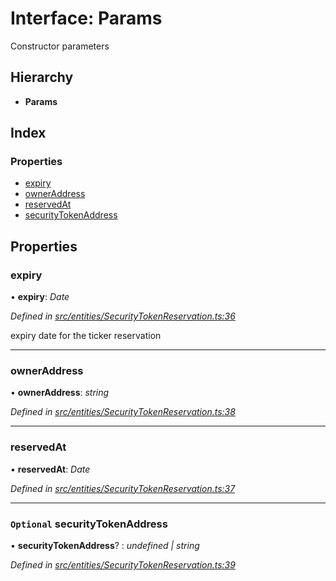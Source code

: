 # Interface: Params

Constructor parameters

## Hierarchy

* **Params**

## Index

### Properties

* [expiry](entities.params-6.md#expiry)
* [ownerAddress](entities.params-6.md#owneraddress)
* [reservedAt](entities.params-6.md#reservedat)
* [securityTokenAddress](entities.params-6.md#optional-securitytokenaddress)

## Properties

###  expiry

• **expiry**: *Date*

*Defined in [src/entities/SecurityTokenReservation.ts:36](https://github.com/PolymathNetwork/polymath-sdk/blob/73ecb26/src/entities/SecurityTokenReservation.ts#L36)*

expiry date for the ticker reservation

___

###  ownerAddress

• **ownerAddress**: *string*

*Defined in [src/entities/SecurityTokenReservation.ts:38](https://github.com/PolymathNetwork/polymath-sdk/blob/73ecb26/src/entities/SecurityTokenReservation.ts#L38)*

___

###  reservedAt

• **reservedAt**: *Date*

*Defined in [src/entities/SecurityTokenReservation.ts:37](https://github.com/PolymathNetwork/polymath-sdk/blob/73ecb26/src/entities/SecurityTokenReservation.ts#L37)*

___

### `Optional` securityTokenAddress

• **securityTokenAddress**? : *undefined | string*

*Defined in [src/entities/SecurityTokenReservation.ts:39](https://github.com/PolymathNetwork/polymath-sdk/blob/73ecb26/src/entities/SecurityTokenReservation.ts#L39)*
